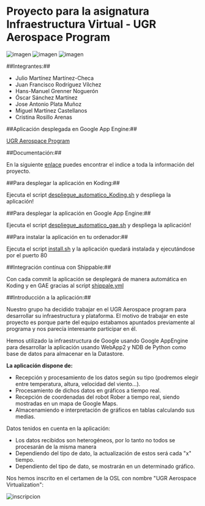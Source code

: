 
Proyecto para la asignatura Infraestructura Virtual - UGR Aerospace Program
============

![imagen](http://i.imgur.com/0WHT98c.jpg)
![imagen](http://i.imgur.com/UEC1ld2.jpg)
![imagen](http://i.imgur.com/MUYfaeA.png)

##Integrantes:##

* Julio Martínez Martínez-Checa
* Juan Francisco Rodríguez Vílchez
* Hans-Manuel Grenner Noguerón
* Óscar Sánchez Martínez
* Jose Antonio Plata Muñoz
* Miguel Martínez Castellanos
* Cristina Rosillo Arenas

##Aplicación desplegada en Google App Engine:##

[UGR Aerospace Program](http://ugraerospaceprogram.appspot.com/)

##Documentación:##

En la siguiente [enlace](https://github.com/julioxus/iv-aerospace/blob/master/doc/INDICE.md) puedes encontrar el indice a toda la información del proyecto.

##Para desplegar la aplicación en Koding:##

Ejecuta el script [despliegue_automatico_Koding.sh](https://github.com/julioxus/iv-aerospace/blob/master/despliegue_automatico_Koding.sh) y despliega la aplicación!

##Para desplegar la aplicación en Google App Engine:##

Ejecuta el script [despliegue_automatico_gae.sh](https://github.com/julioxus/iv-aerospace/blob/master/despliegue_automatico_gae.sh) y despliega la aplicación!

##Para instalar la aplicación en tu ordenador:##

Ejecuta el script [install.sh](https://github.com/julioxus/iv-aerospace/blob/master/despliegue_automatico_gae.sh) y la aplicación quedará instalada y ejecutándose por el puerto 80

##Integración contínua con Shippable:##

Con cada commit la aplicación se desplegará de manera automática en Koding y en GAE gracias al script [shippale.yml](https://github.com/julioxus/iv-aerospace/blob/master/shippable.yml)


##Introducción a la aplicación:##

Nuestro grupo ha decidido trabajar en el UGR Aerospace program para desarrollar su infraestructura y plataforma. El motivo de trabajar en este proyecto es porque parte del equipo estabamos apuntados previamente al programa y nos parecía interesante participar en él.

Hemos utilizado la infraestructura de Google usando Google AppEngine para desarrollar la aplicación usando WebApp2 y NDB de Python como base de datos para almacenar en la Datastore.

**La aplicación dispone de:**

* Recepción y procesamiento de los datos según su tipo (podremos elegir entre temperatura, altura, velocidad del viento...).
* Procesamiento de dichos datos en gráficos a tiempo real.
* Recepción de coordenadas del robot Rober a tiempo real, siendo mostradas en un mapa de Google Maps.
* Almacenamiendo e interpretación de gráficos en tablas calculando sus medias.

Datos tenidos en cuenta en la aplicación:

* Los datos recibidos son heterogéneos, por lo tanto no todos se procesarán de la misma manera
* Dependiendo del tipo de dato, la actualización de estos será cada "x" tiempo.
* Dependiento del tipo de dato, se mostrarán en un determinado gráfico.



Nos hemos inscrito en el certamen de la OSL con nombre "UGR Aerospace Virtualization":

![inscripcion](http://i.imgur.com/fVNpRkx.png)
